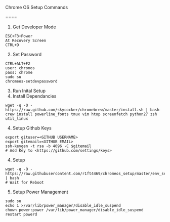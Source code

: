 Chrome OS Setup Commands

====

1. Get Developer Mode
```
ESC+F3+Power
At Recovery Screen
CTRL+D
```
2. Set Password
```
CTRL+ALT+F2
user: chronos
pass: chrome
sudo su
chromeos-setdevpassword
```
3. Run Inital Setup
4. Install Dependancies
```
wget -q -O - https://raw.github.com/skycocker/chromebrew/master/install.sh | bash
crew install powerline_fonts tmux vim htop screenfetch python27 zsh util_linux 
```
4. Setup Github Keys
```
export gituser=<GITHUB USERNAME>
export gitemail=<GITHUB EMAIL>
ssh-keygen -t rsa -b 4096 -C $gitemail
# Add Key to <https://github.com/settings/keys>
```
4. Setup
```
wget -q -O - https://raw.githubusercontent.com/r1ft4469/chromeos_setup/master/env_setup.sh | bash
# Wait for Reboot
```
5. Setup Power Management
```
sudo su                                                                      
echo 1 >/var/lib/power_manager/disable_idle_suspend                          
chown power:power /var/lib/power_manager/disable_idle_suspend               
restart powerd                                                                 
```
